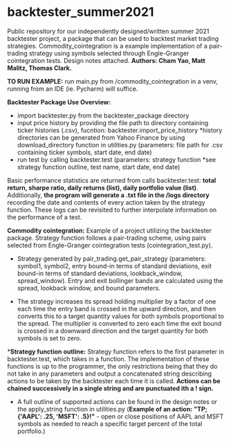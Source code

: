 # backtester_summer2021
Public repository for our independently designed/written summer 2021 backtester project, a package that can be used to backtest market trading strategies. Commodity_cointegration is a example implementation of a pair-trading strategy using symbols selected through Engle-Granger cointegration tests. Design notes attached. 
**Authors: Cham Yao, Matt Malitz, Thomas Clark.**

**TO RUN EXAMPLE:**
run main.py from /commodity_cointegration in a venv, running from an IDE (ie. Pycharm) will suffice.

**Backtester Package Use Overview:**
  - import backtester.py from the backtester_package directory
  - input price history by providing the file path to directory containing ticker histories (.csv), fucntion: backtester.import_price_history *history directories can be generated from Yahoo Finance by using download_directory function in utilities.py (parameters: file path for .csv containing ticker symbols, start date, end date) 
  - run test by calling backtester.test (parameters: strategy function *see strategy function outline, test name, start date, end date)
 
Basic performance statistics are returned from calls backtester.test: **total return, sharpe ratio, daily returns (list), daily portfolio value (list)**. Additionally, **the program will generate a .txt file in the /logs directory** recording the date and contents of every action taken by the strategy function. These logs can be revisited to further interpolate information on the performance of a test.

**Commodity cointegration:**
Example of a project utilizing the backtester package. Strategy function follows a pair-trading scheme, using pairs selected from Engle-Granger cointegration tests (cointegration_test.py). 

- Strategy generated by pair_trading.get_pair_strategy (parameters: symbol1, symbol2, entry bound-in terms of standard deviations, exit bound-in terms of standard deviations, lookback_window, spread_window). Entry and exit bollinger bands are calculated using the spread, lookback window, and bound parameters. 

- The strategy increases its spread holding multiplier by a factor of one each time the entry band is crossed in the upward direction, and then converts this to a target quantity values for both symbols proportional to the spread. The multiplier is converted to zero each time the exit bound is crossed in a downward direction and the target quantity for both symbols is set to zero.

***Strategy function outline:**
Strategy function refers to the first parameter in backtester.test, which takes in a function. The implementation of these functions is up to the programmer, the only restrictions being that they do not take in any parameters and output a concatenated string describing actions to be taken by the backtester each time it is called. **Actions can be chained successively in a single string and are punctuated ith a ! sign.**
- A full outline of supported actions can be found in the design notes or the apply_string function in utilities.py (**Example of an action: "TP;{'AAPL': .25, 'MSFT': .5}!"** - open or close positions of AAPL and MSFT symbols as needed to reach a specific target percent of the total portfolio.)
